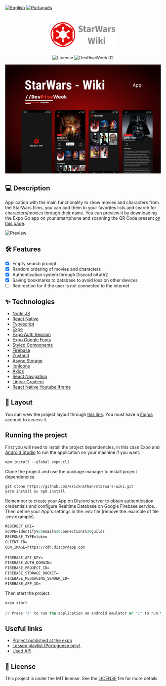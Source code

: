 [<img width=60 src="https://img.shields.io/static/v1?label=EN&message=US&color=E60C0D&labelColor=404040&style=flat-square" alt="English" />](README.md)
[<img width=60 src="https://img.shields.io/static/v1?label=PT&message=BR&color=E60C0D&labelColor=404040&style=flat-square" alt="Português" />](../../README.md)

<h1 align="center">
  <img alt="StarWarsWiki Logo" height="80" title="StarWars Wiki" src="../images/logo.png" />
</h1>

<p align="center">
  <img alt="License" src="https://img.shields.io/static/v1?label=License&message=MIT&color=E60C0D&labelColor=404040&style=flat-square">

 <img src="https://img.shields.io/static/v1?label=DRW&message=02&color=E60C0D&labelColor=404040&style=flat-square" alt="DevRiseWeek 02" />
</p>

![cover](../images/cover.png?style=flat)

## 💻 Description
Application with the main functionality to show movies and characters from the StarWars films, you can add them to your favorites lists and search for characters/movies through their name.
You can preview it by downloading the Expo Go app on your smartphone and scanning the QR Code present [on this page](https://expo.dev/@ericknathan/StarWarsWiki).

![Preview](https://media.giphy.com/media/zUNK02P7Cxdb11kM38/source.gif)

## :hammer_and_wrench: Features 

-   [x] Empty search prompt
-   [x] Random ordering of movies and characters
-   [x] Authentication system through Discord oAuth2 
-   [x] Saving bookmarks to database to avoid loss on other devices
-   [ ] Redirection for if the user is not connected to the internet

## ✨ Technologies

- [Node.JS](https://nodejs.org/en/)
- [React Native](https://facebook.github.io/react-native/)
- [Typescript](https://www.typescriptlang.org/)
- [Expo](https://docs.expo.io/)
- [Expo Auth Session](https://docs.expo.dev/versions/latest/sdk/auth-session/)
- [Expo Google Fonts](https://expo.io/@exponent/google-fonts/)
- [Styled Components](https://styled-components.com/)
- [Firebase](https://firebase.google.com/)
- [Zustand](https://github.com/pmndrs/zustand/)
- [Async Storage](https://docs.expo.io/versions/latest/sdk/async-storage/)
- [IonIcons](http://ionicons.com/)
- [Axios](https://github.com/axios/axios/)
- [React Navigation](https://reactnavigation.org/)
- [Linear Gradient](https://docs.expo.io/versions/latest/sdk/linear-gradient/)
- [React Native Youtube Iframe](https://github.com/LonelyCpp/react-native-youtube-iframe/)


## 🔖 Layout

You can view the project layout through [this link](https://www.figma.com/file/FcJqDIFJpy43Zik4QhoJ39/DevRiseWeek-StarWars?node-id=2%3A2). You must have a [Figma](http://figma.com/) account to access it.


## Running the project

First you will need to install the project dependencies, in this case Expo and [Android Studio](https://developer.android.com/studio) to run the application on your machine if you want.
```cl
npm install --global expo-cli
```

Clone the project and use the package manager to install project dependencies.
```cl
git clone https://github.com/ericknathan/starwars-wiki.git
yarn install ou npm install
```

Remember to create your App on Discord server to obtain authentication credentials and configure Realtime Database on Google Firebase service. Then define your App's settings in the .env file (remove the .example of file .env.example).
 
 ```cl
REDIRECT_URI=
SCOPE=identify%20email%20connections%20guilds
RESPONSE_TYPE=token
CLIENT_ID=
CDN_IMAGE=https://cdn.discordapp.com

FIREBASE_API_KEY=
FIREBASE_AUTH_DOMAIN=
FIREBASE_PROJECT_ID=
FIREBASE_STORAGE_BUCKET=
FIREBASE_MESSAGING_SENDER_ID=
FIREBASE_APP_ID=
```


Then start the project.
```cl
expo start

// Press "a" to run the application on android emulator or "i" to run the application on ios
```

## Useful links
- [Project published at the expo](https://expo.dev/@sevencoders/StarWarsWiki)
- [Lesson playlist (Portuguese only)](https://www.youtube.com/playlist?list=PL4zG19BCs4pdPJzElbUxCykHTClU-B0Ts)
- [Used API](https://sevencoders-starwars-wiki.herokuapp.com)

## 📄 License

This project is under the MIT license. See the [LICENSE](../../LICENSE) file for more details.

<br />